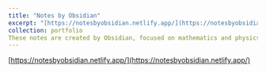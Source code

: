 ```yaml
---
title: "Notes by Obsidian"
excerpt: "[https://notesbyobsidian.netlify.app/](https://notesbyobsidian.netlify.app/)"
collection: portfolio
These notes are created by Obsidian, focused on mathematics and physics. Please correct me if I make any mistakes. :)
---
```


[https://notesbyobsidian.netlify.app/](https://notesbyobsidian.netlify.app/)

